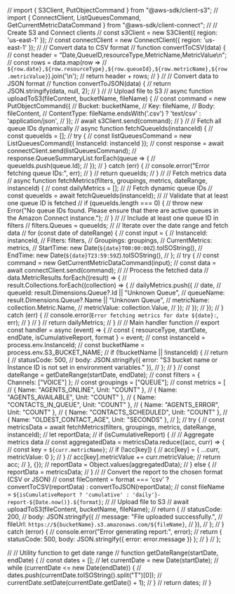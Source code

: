 // import { S3Client, PutObjectCommand } from "@aws-sdk/client-s3";
// import { ConnectClient, ListQueuesCommand, GetCurrentMetricDataCommand } from "@aws-sdk/client-connect";
// // Create S3 and Connect clients
// const s3Client = new S3Client({ region: 'us-east-1' });
// const connectClient = new ConnectClient({ region: 'us-east-1' });
// // Convert data to CSV format
// function convertToCSV(data) {
//  const header = "Date,QueueID,resourceType,MetricName,MetricValue\n";
//  const rows = data.map(row =>
//    `${row.date},${row.resourceType},${row.queueId},${row.metricName},${row.metricValue}`).join('\n');
//  return header + rows;
// }
// // Convert data to JSON format
// function convertToJSON(data) {
//  return JSON.stringify(data, null, 2);
// }
// // Upload file to S3
// async function uploadToS3(fileContent, bucketName, fileName) {
//  const command = new PutObjectCommand({
//    Bucket: bucketName,
//    Key: fileName,
//    Body: fileContent,
//    ContentType: fileName.endsWith('.csv') ? 'text/csv' : 'application/json',
//  });
//  await s3Client.send(command);
// }
// // Fetch all queue IDs dynamically
// async function fetchQueueIds(instanceId) {
//  const queueIds = [];
//  try {
//    const listQueuesCommand = new ListQueuesCommand({ InstanceId: instanceId });
//    const response = await connectClient.send(listQueuesCommand);
//    response.QueueSummaryList.forEach(queue => {
//      queueIds.push(queue.Id);
//    });
//  } catch (err) {
//    console.error("Error fetching queue IDs:", err);
//  }
//  return queueIds;
// }
// // Fetch metrics data
// async function fetchMetrics(filters, groupings, metrics, dateRange, instanceId) {
//  const dailyMetrics = [];
//  // Fetch dynamic queue IDs
//  const queueIds = await fetchQueueIds(instanceId);
//  // Validate that at least one queue ID is fetched
//  if (queueIds.length === 0) {
//    throw new Error("No queue IDs found. Please ensure that there are active queues in the Amazon Connect instance.");
//  }
//  // Include at least one queue ID in filters
//  filters.Queues = queueIds;
//  // Iterate over the date range and fetch data
//  for (const date of dateRange) {
//    const input = {
//      InstanceId: instanceId,
//      Filters: filters,
//      Groupings: groupings,
//      CurrentMetrics: metrics,
//      StartTime: new Date(`${date}T00:00:00Z`).toISOString(),
//      EndTime: new Date(`${date}T23:59:59Z`).toISOString(),
//    };
//    try {
//      const command = new GetCurrentMetricDataCommand(input);
//      const data = await connectClient.send(command);
//      // Process the fetched data
//      data.MetricResults.forEach((result) => {
//        result.Collections.forEach((collection) => {
//          dailyMetrics.push({
//            date,
//            queueId: result.Dimensions.Queue?.Id || "Unknown Queue",
//            queueName: result.Dimensions.Queue?.Name || "Unknown Queue",
//            metricName: collection.Metric.Name,
//            metricValue: collection.Value,
//          });
//        });
//      });
//    } catch (err) {
//      console.error(`Error fetching metrics for date ${date}:`, err);
//    }
//  }
//  return dailyMetrics;
// }
// // Main handler function
// export const handler = async (event) => {
//  const { resourceType, startDate, endDate, isCumulativeReport, format } = event;
//  const instanceId = process.env.InstanceId;
//  const bucketName = process.env.S3_BUCKET_NAME;
//  if (!bucketName || !instanceId) {
//    return {
//      statusCode: 500,
//      body: JSON.stringify({ error: "S3 bucket name or Instance ID is not set in environment variables." }),
//    };
//  }
//  const dateRange = getDateRange(startDate, endDate);
//  const filters = { Channels: ["VOICE"] };
//  const groupings = ["QUEUE"];
//  const metrics = [
//    { Name: "AGENTS_ONLINE", Unit: "COUNT" },
//    { Name: "AGENTS_AVAILABLE", Unit: "COUNT" },
//    { Name: "CONTACTS_IN_QUEUE", Unit: "COUNT" },
//    { Name: "AGENTS_ERROR", Unit: "COUNT" },
//    { Name: "CONTACTS_SCHEDULED", Unit: "COUNT" },
//    { Name: "OLDEST_CONTACT_AGE", Unit: "SECONDS" },
//  ];
//  try {
//    const metricsData = await fetchMetrics(filters, groupings, metrics, dateRange, instanceId);
//    let reportData;
//    if (isCumulativeReport) {
//      // Aggregate metrics data
//      const aggregatedData = metricsData.reduce((acc, curr) => {
//        const key = `${curr.metricName}`;
//        if (!acc[key]) {
//          acc[key] = { ...curr, metricValue: 0 };
//        }
//        acc[key].metricValue += curr.metricValue;
//        return acc;
//      }, {});
//      reportData = Object.values(aggregatedData);
//    } else {
//      reportData = metricsData;
//    }
//    // Convert the report to the chosen format (CSV or JSON)
//    const fileContent = format === 'csv' ? convertToCSV(reportData) : convertToJSON(reportData);
//    const fileName = `${isCumulativeReport ? 'cumulative' : 'daily'}-report-${Date.now()}.${format}`;
//    // Upload file to S3
//    await uploadToS3(fileContent, bucketName, fileName);
//    return {
//      statusCode: 200,
//      body: JSON.stringify({
//        message: "File uploaded successfully.",
//        fileUrl: `https://${bucketName}.s3.amazonaws.com/${fileName}`,
//      }),
//    };
//  } catch (error) {
//    console.error("Error generating report:", error);
//    return { statusCode: 500, body: JSON.stringify({ error: error.message }) };
//  }
// };


// // Utility function to get date range
// function getDateRange(startDate, endDate) {
//  const dates = [];
//  let currentDate = new Date(startDate);
//  while (currentDate <= new Date(endDate)) {
//    dates.push(currentDate.toISOString().split("T")[0]);
//    currentDate.setDate(currentDate.getDate() + 1);
//  }
//  return dates;
// }
